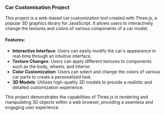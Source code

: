 ### Car Customisation Project

This project is a web-based car customization tool created with Three.js, a popular 3D graphics library for JavaScript. It allows users to interactively change the textures and colors of various components of a car model.

#### Features:
- **Interactive Interface**: Users can easily modify the car's appearance in real-time through an intuitive interface.
- **Texture Changes**: Users can apply different textures to components such as the body, wheels, and interior.
- **Color Customization**: Users can select and change the colors of various car parts to create a personalized look.
- **3D Models**: Utilizes high-quality 3D models to provide a realistic and detailed customization experience.

This project demonstrates the capabilities of Three.js in rendering and manipulating 3D objects within a web browser, providing a seamless and engaging user experience.
